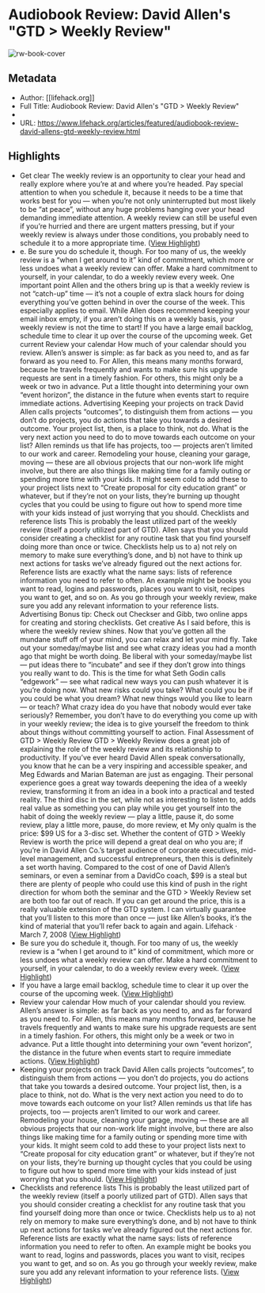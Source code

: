 # Audiobook Review: David Allen's "GTD > Weekly Review"

![rw-book-cover](https://readwise-assets.s3.amazonaws.com/static/images/article3.5c705a01b476.png)

## Metadata
- Author: [[lifehack.org]]
- Full Title: Audiobook Review: David Allen's "GTD > Weekly Review"
- 
- URL: https://www.lifehack.org/articles/featured/audiobook-review-david-allens-gtd-weekly-review.html

## Highlights
- Get clear
  The weekly review is an opportunity to clear your head and really explore where you’re at and where you’re headed. Pay special attention to when you schedule it, because it needs to be a time that works best for you — when you’re not only uninterrupted but most likely to be “at peace”, without any huge problems hanging over your head demanding immediate attention. A weekly review can still be useful even if you’re hurried and there are urgent matters pressing, but if your weekly review is always under those conditions, you probably need to schedule it to a more appropriate time. ([View Highlight](https://instapaper.com/read/1380884797/15276020))
- e.
  Be sure you do schedule it, though. For too many of us, the weekly review is a “when I get around to it” kind of commitment, which more or less undoes what a weekly review can offer. Make a hard commitment to yourself, in your calendar, to do a weekly review every week.
  One important point Allen and the others bring up is that a weekly review is not “catch-up” time — it’s not a couple of extra slack hours for doing everything you’ve gotten behind in over the course of the week. This especially applies to email. While Allen does recommend keeping your email inbox empty, if you aren’t doing this on a weekly basis, your weekly review is not the time to start! If you have a large email backlog, schedule time to clear it up over the course of the upcoming week.
  Get current
  Review your calendar
  How much of your calendar should you review. Allen’s answer is simple: as far back as you need to, and as far forward as you need to. For Allen, this means many months forward, because he travels frequently and wants to make sure his upgrade requests are sent in a timely fashion. For others, this might only be a week or two in advance. Put a little thought into determining your own “event horizon”, the distance in the future when events start to require immediate actions.
  Advertising
  Keeping your projects on track
  David Allen calls projects “outcomes”, to distinguish them from actions — you don’t do projects, you do actions that take you towards a desired outcome. Your project list, then, is a place to think, not do. What is the very next action you need to do to move towards each outcome on your list?
  Allen reminds us that life has projects, too — projects aren’t limited to our work and career. Remodeling your house, cleaning your garage, moving — these are all obvious projects that our non-work life might involve, but there are also things like making time for a family outing or spending more time with your kids. It might seem cold to add these to your project lists next to “Create proposal for city education grant” or whatever, but if they’re not on your lists, they’re burning up thought cycles that you could be using to figure out how to spend more time with your kids instead of just worrying that you should.
  Checklists and reference lists
  This is probably the least utilized part of the weekly review (itself a poorly utilized part of GTD). Allen says that you should consider creating a checklist for any routine task that you find yourself doing more than once or twice. Checklists help us to a) not rely on memory to make sure everything’s done, and b) not have to think up next actions for tasks we’ve already figured out the next actions for.
  Reference lists are exactly what the name says: lists of reference information you need to refer to often. An example might be books you want to read, logins and passwords, places you want to visit, recipes you want to get, and so on. As you go through your weekly review, make sure you add any relevant information to your reference lists.
  Advertising
  Bonus tip: Check out Checkser and Gibb, two online apps for creating and storing checklists.
  Get creative
  As I said before, this is where the weekly review shines. Now that you’ve gotten all the mundane stuff off of your mind, you can relax and let your mind fly. Take out your someday/maybe list and see what crazy ideas you had a month ago that might be worth doing. Be liberal with your someday/maybe list — put ideas there to “incubate” and see if they don’t grow into things you really want to do.
  This is the time for what Seth Godin calls “edgework” — see what radical new ways you can push whatever it is you’re doing now. What new risks could you take? What could you be if you could be what you dream? What new things would you like to learn — or teach? What crazy idea do you have that nobody would ever take seriously? Remember, you don’t have to do everything you come up with in your weekly review; the idea is to give yourself the freedom to think about things without committing yourself to action.
  Final Assessment of GTD > Weekly Review
  GTD > Weekly Review does a great job of explaining the role of the weekly review and its relationship to productivity. If you’ve ever heard David Allen speak conversationally, you know that he can be a very inspiring and accessible speaker, and Meg Edwards and Marian Bateman are just as engaging. Their personal experience goes a great way towards deepening the idea of a weekly review, transforming it from an idea in a book into a practical and tested reality. The third disc in the set, while not as interesting to listen to, adds real value as something you can play while you get yourself into the habit of doing the weekly review — play a little, pause it, do some review, play a little more, pause, do more review, et
  My only qualm is the price: $99 US for a 3-disc set. Whether the content of GTD > Weekly Review is worth the price will depend a great deal on who you are; if you’re in David Allen Co.’s target audience of corporate executives, mid-level management, and successful entrepreneurs, then this is definitely a set worth having. Compared to the cost of one of David Allen’s seminars, or even a seminar from a DavidCo coach, $99 is a steal but there are plenty of people who could use this kind of push in the right direction for whom both the seminar and the GTD > Weekly Review set are both too far out of reach.
  If you can get around the price, this is a really valuable extension of the GTD system. I can virtually guarantee that you’ll listen to this more than once — just like Allen’s books, it’s the kind of material that you’ll refer back to again and again.
  Lifehack · March 7, 2008 ([View Highlight](https://instapaper.com/read/1380884797/15276022))
- Be sure you do schedule it, though. For too many of us, the weekly review is a “when I get around to it” kind of commitment, which more or less undoes what a weekly review can offer. Make a hard commitment to yourself, in your calendar, to do a weekly review every week. ([View Highlight](https://instapaper.com/read/1380884797/15276024))
- If you have a large email backlog, schedule time to clear it up over the course of the upcoming week. ([View Highlight](https://instapaper.com/read/1380884797/15276026))
- Review your calendar
  How much of your calendar should you review. Allen’s answer is simple: as far back as you need to, and as far forward as you need to. For Allen, this means many months forward, because he travels frequently and wants to make sure his upgrade requests are sent in a timely fashion. For others, this might only be a week or two in advance. Put a little thought into determining your own “event horizon”, the distance in the future when events start to require immediate actions. ([View Highlight](https://instapaper.com/read/1380884797/15276029))
- Keeping your projects on track
  David Allen calls projects “outcomes”, to distinguish them from actions — you don’t do projects, you do actions that take you towards a desired outcome. Your project list, then, is a place to think, not do. What is the very next action you need to do to move towards each outcome on your list?
  Allen reminds us that life has projects, too — projects aren’t limited to our work and career. Remodeling your house, cleaning your garage, moving — these are all obvious projects that our non-work life might involve, but there are also things like making time for a family outing or spending more time with your kids. It might seem cold to add these to your project lists next to “Create proposal for city education grant” or whatever, but if they’re not on your lists, they’re burning up thought cycles that you could be using to figure out how to spend more time with your kids instead of just worrying that you should. ([View Highlight](https://instapaper.com/read/1380884797/15276030))
- Checklists and reference lists
  This is probably the least utilized part of the weekly review (itself a poorly utilized part of GTD). Allen says that you should consider creating a checklist for any routine task that you find yourself doing more than once or twice. Checklists help us to a) not rely on memory to make sure everything’s done, and b) not have to think up next actions for tasks we’ve already figured out the next actions for.
  Reference lists are exactly what the name says: lists of reference information you need to refer to often. An example might be books you want to read, logins and passwords, places you want to visit, recipes you want to get, and so on. As you go through your weekly review, make sure you add any relevant information to your reference lists. ([View Highlight](https://instapaper.com/read/1380884797/15276035))
